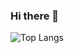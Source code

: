 ### Hi there 👋

![Top Langs](https://github-readme-stats.vercel.app/api/top-langs/?username=abkarim&langs_count=20&layout=pie)
